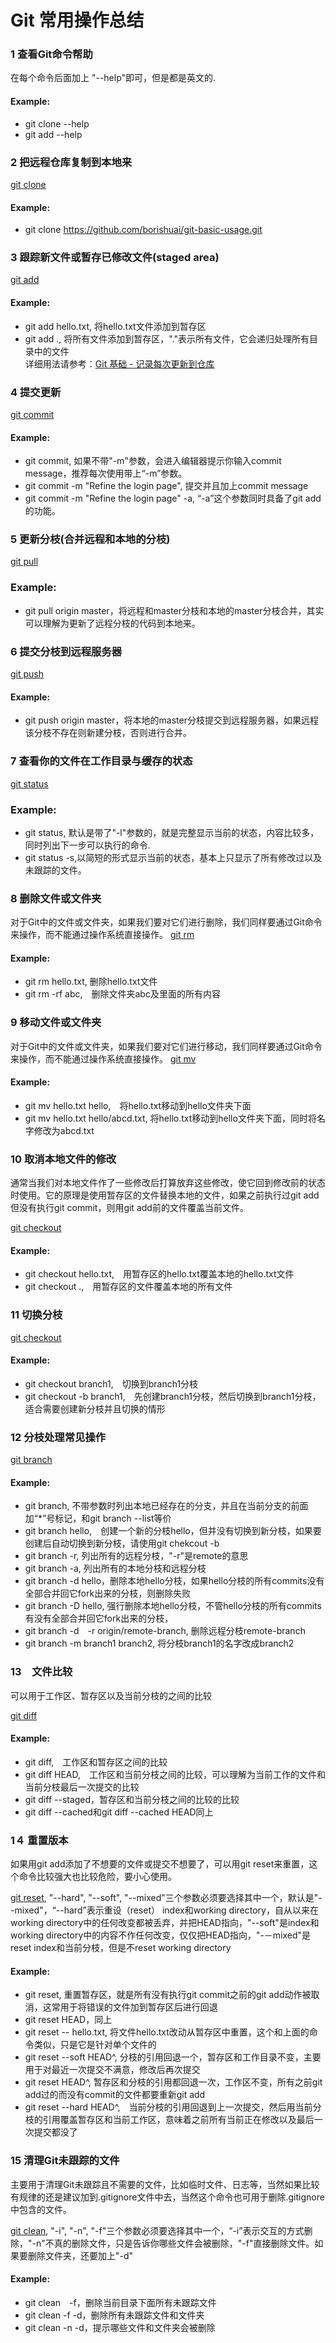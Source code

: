 # Git 常用操作总结

### 1 查看Git命令帮助
在每个命令后面加上 "--help"即可，但是都是英文的.
#### Example:  
* git clone --help  
* git add --help  

### 2 把远程仓库复制到本地来
[git clone](http://git-scm.com/docs/git-clone)
#### Example:  
* git clone https://github.com/borishuai/git-basic-usage.git

### 3 跟踪新文件或暂存已修改文件(staged area)
[git add](http://git-scm.com/docs/git-add)
#### Example: 
* git add hello.txt, 将hello.txt文件添加到暂存区  
* git add ., 将所有文件添加到暂存区，"."表示所有文件，它会递归处理所有目录中的文件  
详细用法请参考：[Git 基础 - 记录每次更新到仓库](http://git-scm.com/book/zh/v1/Git-%E5%9F%BA%E7%A1%80-%E8%AE%B0%E5%BD%95%E6%AF%8F%E6%AC%A1%E6%9B%B4%E6%96%B0%E5%88%B0%E4%BB%93%E5%BA%93)

### 4 提交更新
[git commit](http://git-scm.com/docs/git-commit)
#### Example:
* git commit,  如果不带"-m"参数，会进入编辑器提示你输入commit message，推荐每次使用带上“-m”参数。  
* git commit -m "Refine the login page", 提交并且加上commit message  
* git commit -m "Refine the login page" -a, “-a”这个参数同时具备了git add的功能。

### 5 更新分枝(合并远程和本地的分枝)
[git pull](http://git-scm.com/docs/git-pull)
### Example:
* git pull origin master，将远程和master分枝和本地的master分枝合并，其实可以理解为更新了远程分枝的代码到本地来。

### 6 提交分枝到远程服务器
[git push](http://git-scm.com/docs/git-push)
#### Example:
* git push origin master，将本地的master分枝提交到远程服务器，如果远程该分枝不存在则新建分枝，否则进行合并。

### 7 查看你的文件在工作目录与缓存的状态
[git status](http://git-scm.com/docs/git-status)
### Example:
* git status, 默认是带了"-l"参数的，就是完整显示当前的状态，内容比较多，同时列出下一步可以执行的命令.  
* git status -s,以简短的形式显示当前的状态，基本上只显示了所有修改过以及未跟踪的文件。

### 8 删除文件或文件夹
对于Git中的文件或文件夹，如果我们要对它们进行删除，我们同样要通过Git命令来操作，而不能通过操作系统直接操作。
[git rm](http://git-scm.com/docs/git-rm)
#### Example:
* git rm hello.txt, 删除hello.txt文件
* git rm -rf abc,　删除文件夹abc及里面的所有内容

### 9 移动文件或文件夹
对于Git中的文件或文件夹，如果我们要对它们进行移动，我们同样要通过Git命令来操作，而不能通过操作系统直接操作。
[git mv](http://git-scm.com/docs/git-mv)
#### Example:
* git mv hello.txt hello,　将hello.txt移动到hello文件夹下面  
* git mv hello.txt hello/abcd.txt, 将hello.txt移动到hello文件夹下面，同时将名字修改为abcd.txt

### 10 取消本地文件的修改
通常当我们对本地文件作了一些修改后打算放弃这些修改，使它回到修改前的状态时使用。它的原理是使用暂存区的文件替换本地的文件，如果之前执行过git add但没有执行git commit，则用git add前的文件覆盖当前文件。

[git checkout](http://git-scm.com/docs/git-checkout)
#### Example:
* git checkout hello.txt,　用暂存区的hello.txt覆盖本地的hello.txt文件
* git checkout .,　用暂存区的文件覆盖本地的所有文件

### 11 切换分枝
[git checkout](http://git-scm.com/docs/git-checkout)
#### Example:
* git checkout branch1,　切换到branch1分枝  
* git checkout -b branch1,　先创建branch1分枝，然后切换到branch1分枝，适合需要创建新分枝并且切换的情形

### 12 分枝处理常见操作
[git branch](http://git-scm.com/docs/git-branch)
#### Example:
* git branch, 不带参数时列出本地已经存在的分支，并且在当前分支的前面加“*”号标记，和git branch --list等价  
* git branch hello,　创建一个新的分枝hello，但并没有切换到新分枝，如果要创建后自动切换到新分枝，请使用git chekcout -b  
* git branch -r, 列出所有的远程分枝，"-r"是remote的意思 
* git branch -a, 列出所有的本地分枝和远程分枝  
* git branch -d hello，删除本地hello分枝，如果hello分枝的所有commits没有全部合并回它fork出来的分枝，则删除失败  
* git branch -D hello, 强行删除本地hello分枝，不管hello分枝的所有commits有没有全部合并回它fork出来的分枝，  
* git branch -d　-r origin/remote-branch, 删除远程分枝remote-branch  
* git branch -m branch1 branch2, 将分枝branch1的名字改成branch2  

### 13　文件比较
可以用于工作区、暂存区以及当前分枝的之间的比较

[git diff](http://git-scm.com/docs/git-diff)
#### Example:
* git diff,　工作区和暂存区之间的比较  
* git diff HEAD,　工作区和当前分枝之间的比较，可以理解为当前工作的文件和当前分枝最后一次提交的比较
* git diff --staged，暂存区和当前分枝之间的比较的比较
* git diff --cached和git diff --cached HEAD同上

### 1４ 重置版本
如果用git add添加了不想要的文件或提交不想要了，可以用git reset来重置，这个命令比较强大也比较危险，要小心使用。

[git reset](http://git-scm.com/docs/git-reset), "--hard", "--soft", "--mixed"三个参数必须要选择其中一个，默认是"--mixed"，“--hard”表示重设（reset） index和working directory，自从<commit>以来在working directory中的任何改变都被丢弃，并把HEAD指向<commit>，"--soft"是index和working directory中的内容不作任何改变，仅仅把HEAD指向<commit>，"-－mixed"是reset index和当前分枝，但是不reset working directory
#### Example:
* git reset, 重置暂存区，就是所有没有执行git commit之前的git add动作被取消，这常用于将错误的文件加到暂存区后进行回退
* git reset HEAD，同上
* git reset -- hello.txt, 将文件hello.txt改动从暂存区中重置，这个和上面的命令类似，只是它是针对单个文件的
* git reset --soft HEAD^, 分枝的引用回退一个，暂存区和工作目录不变，主要用于对最近一次提交不满意，修改后再次提交
* git reset HEAD^, 暂存区和分枝的引用都回退一次，工作区不变，所有之前git add过的而没有commit的文件都要重新git add
* git reset --hard HEAD^,　当前分枝的引用回退到上一次提交，然后用当前分枝的引用覆盖暂存区和当前工作区，意味着之前所有当前正在修改以及最后一次提交都没了

### 15 清理Git未跟踪的文件
主要用于清理Git未跟踪且不需要的文件，比如临时文件、日志等，当然如果比较有规律的还是建议加到.gitignore文件中去，当然这个命令也可用于删除.gitignore中包含的文件。

[git clean](http://git-scm.com/docs/git-clean), "-i", "-n", "-f"三个参数必须要选择其中一个，“-i”表示交互的方式删除，"-n"不真的删除文件，只是告诉你哪些文件会被删除，"-f"直接删除文件。如果要删除文件夹，还要加上"-d"
#### Example:
* git clean　-f，删除当前目录下面所有未跟踪文件
* git clean -f -d，删除所有未跟踪文件和文件夹
* git clean -n -d，提示哪些文件和文件夹会被删除
 